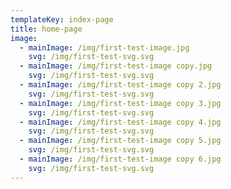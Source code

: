 ```yaml
---
templateKey: index-page
title: home-page
image:
  - mainImage: /img/first-test-image.jpg
    svg: /img/first-test-svg.svg
  - mainImage: /img/first-test-image copy.jpg
    svg: /img/first-test-svg.svg
  - mainImage: /img/first-test-image copy 2.jpg
    svg: /img/first-test-svg.svg
  - mainImage: /img/first-test-image copy 3.jpg
    svg: /img/first-test-svg.svg
  - mainImage: /img/first-test-image copy 4.jpg
    svg: /img/first-test-svg.svg
  - mainImage: /img/first-test-image copy 5.jpg
    svg: /img/first-test-svg.svg
  - mainImage: /img/first-test-image copy 6.jpg
    svg: /img/first-test-svg.svg
---
```


